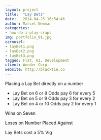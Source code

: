 ```yaml
---
layout: project
title:  "Lay Bets"
date:   2014-04-25 16:54:46
author: Marcel Newman
categories:
- how-do-i-play-craps
img: portfolio_01.jpg
carousel:
- layBet1.png
- layBet2.png
- layBet3.png
tagged: Flat, UI, Development
client: Wonder Corp.
website: http://blacktie.co
---
```

Placing a Lay Bet directly on a number

- Lay Bet on 6 or 8 Odds pay 6 for every 5
- Lay Bet on 5 or 9 Odds pay 3 for every 2
- Lay Bet on 4 or 10 Odds pay 2 for every 1

Wins on Seven

Loses on Number Placed Against

Lay Bets cost a 5% Vig
